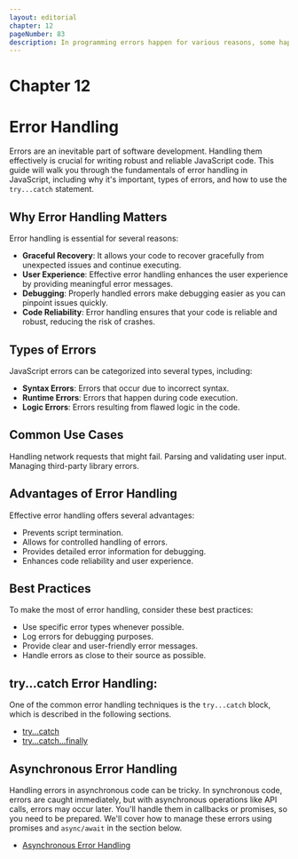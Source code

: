 ```yaml
---
layout: editorial
chapter: 12
pageNumber: 83
description: In programming errors happen for various reasons, some happen from code errors,  some due to wrong input, and other unforeseeable things. The try catch helps prevent the entire script from halting or crashing when an error occurs, allowing us to gracefully handle exceptional cases and provide a fallback behavior.
---
```


# Chapter 12

# Error Handling

Errors are an inevitable part of software development. Handling them effectively is crucial for writing robust and reliable JavaScript code. This guide will walk you through the fundamentals of error handling in JavaScript, including why it's important, types of errors, and how to use the `try...catch` statement.

## Why Error Handling Matters

Error handling is essential for several reasons:

- **Graceful Recovery**: It allows your code to recover gracefully from unexpected issues and continue executing.
- **User Experience**: Effective error handling enhances the user experience by providing meaningful error messages.
- **Debugging**: Properly handled errors make debugging easier as you can pinpoint issues quickly.
- **Code Reliability**: Error handling ensures that your code is reliable and robust, reducing the risk of crashes.

## Types of Errors

JavaScript errors can be categorized into several types, including:

- **Syntax Errors**: Errors that occur due to incorrect syntax.
- **Runtime Errors**: Errors that happen during code execution.
- **Logic Errors**: Errors resulting from flawed logic in the code.

## Common Use Cases

Handling network requests that might fail.
Parsing and validating user input.
Managing third-party library errors.

## Advantages of Error Handling

Effective error handling offers several advantages:

- Prevents script termination.
- Allows for controlled handling of errors.
- Provides detailed error information for debugging.
- Enhances code reliability and user experience.

## Best Practices

To make the most of error handling, consider these best practices:

- Use specific error types whenever possible.
- Log errors for debugging purposes.
- Provide clear and user-friendly error messages.
- Handle errors as close to their source as possible.

## try...catch Error Handling:

One of the common error handling techniques is the `try...catch` block, which is described in the following sections.

* [try...catch](./try...-catch.md)
* [try...catch...finally](./try...catch...finally.md)

## Asynchronous Error Handling

Handling errors in asynchronous code can be tricky. In synchronous code, errors are caught immediately, but with asynchronous operations like API calls, errors may occur later. You'll handle them in callbacks or promises, so you need to be prepared. We'll cover how to manage these errors using promises and `async/await` in the section below.

* [Asynchronous Error Handling](./async_errorhandling.md)
